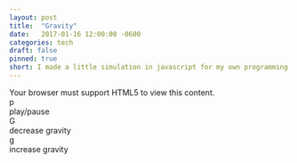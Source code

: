 ```yaml
---
layout: post
title:  "Gravity"
date:   2017-01-16 12:00:00 -0600
categories: tech
draft: false
pinned: true
short: I made a little simulation in javascript for my own programming pleasure. You can poke it.
---
```

<canvas id="mycanvas" width="640" height="800">
  Your browser must support HTML5 to view this content.
</canvas>
<div id='instructions'>
  <div class="tr"><div class="te">p</div><div class="te">play/pause</div></div>
  <div class="tr"><div class="te">G</div><div class="te">decrease gravity</div></div>
  <div class="tr"><div class="te">g</div><div class="te">increase gravity</div></div>
</div>

<script type='text/javascript' src='/assets/math.js'></script>
<script type='text/javascript' src='/assets/moment.js'></script>
